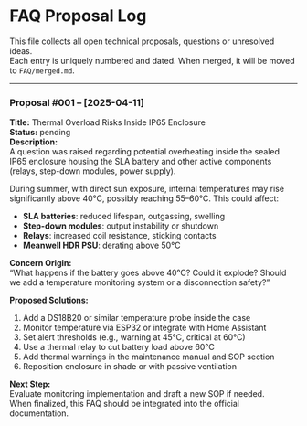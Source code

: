 # FAQ Proposal Log  
This file collects all open technical proposals, questions or unresolved ideas.  
Each entry is uniquely numbered and dated. When merged, it will be moved to `FAQ/merged.md`.

---

### Proposal #001 – [2025-04-11]  
**Title:** Thermal Overload Risks Inside IP65 Enclosure  
**Status:** pending  
**Description:**  
A question was raised regarding potential overheating inside the sealed IP65 enclosure housing the SLA battery and other active components (relays, step-down modules, power supply).

During summer, with direct sun exposure, internal temperatures may rise significantly above 40°C, possibly reaching 55–60°C. This could affect:

- **SLA batteries**: reduced lifespan, outgassing, swelling
- **Step-down modules**: output instability or shutdown
- **Relays**: increased coil resistance, sticking contacts
- **Meanwell HDR PSU**: derating above 50°C

**Concern Origin:**  
“What happens if the battery goes above 40°C? Could it explode? Should we add a temperature monitoring system or a disconnection safety?”

**Proposed Solutions:**  
1. Add a DS18B20 or similar temperature probe inside the case  
2. Monitor temperature via ESP32 or integrate with Home Assistant  
3. Set alert thresholds (e.g., warning at 45°C, critical at 60°C)  
4. Use a thermal relay to cut battery load above 60°C  
5. Add thermal warnings in the maintenance manual and SOP section  
6. Reposition enclosure in shade or with passive ventilation

**Next Step:**  
Evaluate monitoring implementation and draft a new SOP if needed.  
When finalized, this FAQ should be integrated into the official documentation.
